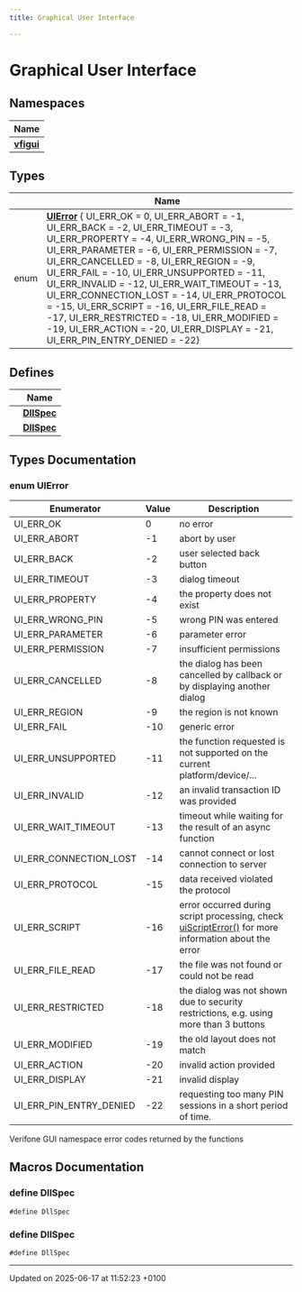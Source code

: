 ```yaml
---
title: Graphical User Interface

---
```


# Graphical User Interface



## Namespaces

| Name           |
| -------------- |
| **[vfigui](namespacevfigui.md)**  |

## Types

|                | Name           |
| -------------- | -------------- |
| enum| **[UIError](group__vfigui.md#enum-uierror)** { UI_ERR_OK =  0, UI_ERR_ABORT = -1, UI_ERR_BACK = -2, UI_ERR_TIMEOUT = -3, UI_ERR_PROPERTY = -4, UI_ERR_WRONG_PIN = -5, UI_ERR_PARAMETER = -6, UI_ERR_PERMISSION = -7, UI_ERR_CANCELLED = -8, UI_ERR_REGION = -9, UI_ERR_FAIL = -10, UI_ERR_UNSUPPORTED = -11, UI_ERR_INVALID = -12, UI_ERR_WAIT_TIMEOUT = -13, UI_ERR_CONNECTION_LOST = -14, UI_ERR_PROTOCOL = -15, UI_ERR_SCRIPT = -16, UI_ERR_FILE_READ = -17, UI_ERR_RESTRICTED = -18, UI_ERR_MODIFIED = -19, UI_ERR_ACTION = -20, UI_ERR_DISPLAY = -21, UI_ERR_PIN_ENTRY_DENIED = -22} |

## Defines

|                | Name           |
| -------------- | -------------- |
|  | **[DllSpec](group__vfigui.md#define-dllspec)**  |
|  | **[DllSpec](group__vfigui.md#define-dllspec)**  |

## Types Documentation

### enum UIError

| Enumerator | Value | Description |
| ---------- | ----- | ----------- |
| UI_ERR_OK |  0|  no error  |
| UI_ERR_ABORT | -1|  abort by user  |
| UI_ERR_BACK | -2|  user selected back button  |
| UI_ERR_TIMEOUT | -3|  dialog timeout  |
| UI_ERR_PROPERTY | -4|  the property does not exist  |
| UI_ERR_WRONG_PIN | -5|  wrong PIN was entered  |
| UI_ERR_PARAMETER | -6|  parameter error  |
| UI_ERR_PERMISSION | -7|  insufficient permissions  |
| UI_ERR_CANCELLED | -8|  the dialog has been cancelled by callback or by displaying another dialog  |
| UI_ERR_REGION | -9|  the region is not known  |
| UI_ERR_FAIL | -10|  generic error  |
| UI_ERR_UNSUPPORTED | -11|  the function requested is not supported on the current platform/device/...  |
| UI_ERR_INVALID | -12|  an invalid transaction ID was provided  |
| UI_ERR_WAIT_TIMEOUT | -13|  timeout while waiting for the result of an async function  |
| UI_ERR_CONNECTION_LOST | -14|  cannot connect or lost connection to server  |
| UI_ERR_PROTOCOL | -15|  data received violated the protocol  |
| UI_ERR_SCRIPT | -16|  error occurred during script processing, check [uiScriptError()](namespacevfigui.md#function-uiscripterror) for more information about the error  |
| UI_ERR_FILE_READ | -17|  the file was not found or could not be read  |
| UI_ERR_RESTRICTED | -18|  the dialog was not shown due to security restrictions, e.g. using more than 3 buttons  |
| UI_ERR_MODIFIED | -19|  the old layout does not match  |
| UI_ERR_ACTION | -20|  invalid action provided  |
| UI_ERR_DISPLAY | -21|  invalid display  |
| UI_ERR_PIN_ENTRY_DENIED | -22|  requesting too many PIN sessions in a short period of time.  |




Verifone GUI namespace error codes returned by the functions 





## Macros Documentation

### define DllSpec

```
#define DllSpec 
```


### define DllSpec

```
#define DllSpec 
```




-------------------------------

Updated on 2025-06-17 at 11:52:23 +0100